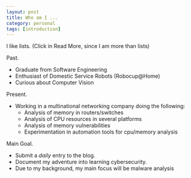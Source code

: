 ```yaml
---
layout: post
title: Who am I ... 
category: personal
tags: [introduction]
---
```


I like lists. (Click in Read More, since I am more than lists)

Past. 
- Graduate from Software Engineering
- Enthusiast of Domestic Service Robots (Robocup@Home)
- Curious about Computer Vision 

Present. 
- Working in a multinational networking company doing the following: 
  - Analysis of memory in routers/switches
  - Analysis of CPU resources in several platforms
  - Analysis of memory vulnerabilities
  - Experimentation in automation tools for cpu/memory analysis 
  
Main Goal. 
- Submit a *daily* entry to the blog. 
- Document my adventure into learning cybersecurity. 
- Due to my background, my main focus will be malware analysis 
